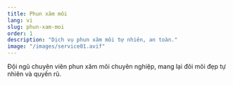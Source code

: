 ```yaml
---
title: Phun xăm môi
lang: vi
slug: phun-xam-moi
order: 1
description: "Dịch vụ phun xăm môi tự nhiên, an toàn."
image: "/images/service01.avif"
---
```

Đội ngũ chuyên viên phun xăm môi chuyên nghiệp, mang lại đôi môi đẹp tự nhiên và quyến rũ.
